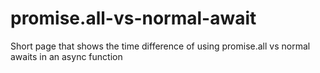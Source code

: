 # promise.all-vs-normal-await
Short page that shows the time difference of using promise.all vs normal awaits in an async function
